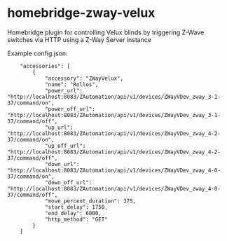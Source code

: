# homebridge-zway-velux
Homebridge plugin for controlling Velux blinds by triggering Z-Wave switches via HTTP using a Z-Way Server instance

Example config.json:

```
    "accessories": [
        {
            "accessory": "ZWayVelux",
            "name": "Rollos",
            "power_url": "http://localhost:8083/ZAutomation/api/v1/devices/ZWayVDev_zway_3-1-37/command/on",
            "power_off_url": "http://localhost:8083/ZAutomation/api/v1/devices/ZWayVDev_zway_3-1-37/command/off",
            "up_url": "http://localhost:8083/ZAutomation/api/v1/devices/ZWayVDev_zway_4-2-37/command/on",
            "up_off_url": "http://localhost:8083/ZAutomation/api/v1/devices/ZWayVDev_zway_4-2-37/command/off",
            "down_url": "http://localhost:8083/ZAutomation/api/v1/devices/ZWayVDev_zway_4-0-37/command/on",
            "down_off_url": "http://localhost:8083/ZAutomation/api/v1/devices/ZWayVDev_zway_4-0-37/command/off",
            "move_percent_duration": 375,
            "start_delay": 1750,
            "end_delay": 6000,
            "http_method": "GET"
        } 
    ]

```
